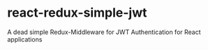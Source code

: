 # react-redux-simple-jwt
A dead simple Redux-Middleware for JWT Authentication for React applications
